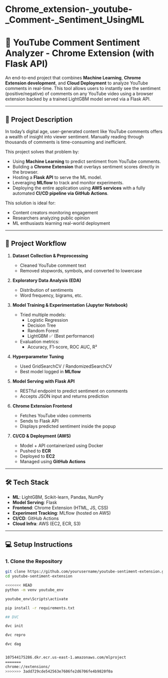 # Chrome_extension-_youtube-_Comment-_Sentiment_UsingML

# 🧠 YouTube Comment Sentiment Analyzer - Chrome Extension (with Flask API)

An end-to-end project that combines **Machine Learning**, **Chrome Extension development**, and **Cloud Deployment** to analyze YouTube comments in real-time. This tool allows users to instantly see the sentiment (positive/negative) of comments on any YouTube video using a browser extension backed by a trained LightGBM model served via a Flask API.

---

## 📖 Project Description

In today’s digital age, user-generated content like YouTube comments offers a wealth of insight into viewer sentiment. Manually reading through thousands of comments is time-consuming and inefficient.

This project solves that problem by:
- Using **Machine Learning** to predict sentiment from YouTube comments.
- Building a **Chrome Extension** that overlays sentiment scores directly in the browser.
- Hosting a **Flask API** to serve the ML model.
- Leveraging **MLflow** to track and monitor experiments.
- Deploying the entire application using **AWS services** with a fully automated **CI/CD pipeline via GitHub Actions**.

This solution is ideal for:
- Content creators monitoring engagement
- Researchers analyzing public opinion
- ML enthusiasts learning real-world deployment

---

## 📌 Project Workflow

1. **Dataset Collection & Preprocessing**
   - Cleaned YouTube comment text
   - Removed stopwords, symbols, and converted to lowercase

2. **Exploratory Data Analysis (EDA)**
   - Distribution of sentiments
   - Word frequency, bigrams, etc.

3. **Model Training & Experimentation (Jupyter Notebook)**
   - Tried multiple models:
     - Logistic Regression
     - Decision Tree
     - Random Forest
     - LightGBM ✅ (Best performance)
   - Evaluation metrics:
     - Accuracy, F1-score, ROC AUC, R²

4. **Hyperparameter Tuning**
   - Used GridSearchCV / RandomizedSearchCV
   - Best model logged in **MLflow**

5. **Model Serving with Flask API**
   - RESTful endpoint to predict sentiment on comments
   - Accepts JSON input and returns prediction

6. **Chrome Extension Frontend**
   - Fetches YouTube video comments
   - Sends to Flask API
   - Displays predicted sentiment inside the popup

7. **CI/CD & Deployment (AWS)**
   - Model + API containerized using Docker
   - Pushed to **ECR**
   - Deployed to **EC2**
   - Managed using **GitHub Actions**

---

## 🛠️ Tech Stack

- **ML**: LightGBM, Scikit-learn, Pandas, NumPy
- **Model Serving**: Flask
- **Frontend**: Chrome Extension (HTML, JS, CSS)
- **Experiment Tracking**: MLflow (hosted on AWS)
- **CI/CD**: GitHub Actions
- **Cloud Infra**: AWS (EC2, ECR, S3)

---

## 💻 Setup Instructions

### 1. Clone the Repository
```bash
git clone https://github.com/yourusername/youtube-sentiment-extension.git
cd youtube-sentiment-extension

<<<<<<< HEAD
python -m venv youtube_env

youtube_env\Scripts\activate

pip install -r requirements.txt

## DVC

dvc init

dvc repro

dvc dag


107544175286.dkr.ecr.us-east-1.amazonaws.com/mlproject
=======
chrome://extensions/
>>>>>>> 3add729cde542563e7606fe2d6706fe4b9820f0a
